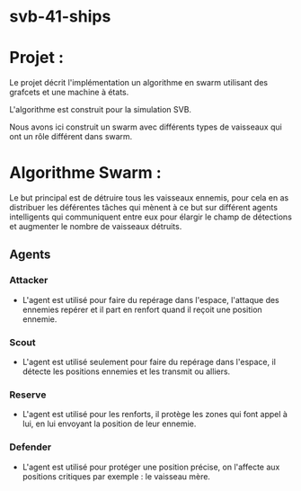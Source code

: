 # svb-41-ships
# Projet :  
Le projet décrit l'implémentation un algorithme en swarm utilisant des grafcets et une machine à états.

L'algorithme est construit pour la simulation SVB.

Nous avons ici construit un swarm avec différents types de vaisseaux qui ont un rôle différent dans swarm.
# Algorithme Swarm  : 
  Le but principal est de détruire tous les vaisseaux ennemis, pour cela en as distribuer les déférentes tâches 
  qui mènent à ce but sur différent agents intelligents qui communiquent entre eux pour élargir le champ de détections
  et augmenter le nombre de vaisseaux détruits.

## Agents
### Attacker
  - L'agent est utilisé pour faire du repérage dans l'espace, l'attaque des ennemies repérer et il part en renfort quand il reçoit une position ennemie.
### Scout
  - L'agent est utilisé seulement pour faire du repérage dans l'espace, il détecte les positions ennemies et les transmit ou alliers.
### Reserve
  - L'agent est utilisé pour les renforts, il protège les zones qui font appel à lui, en lui envoyant la position de leur ennemie.
### Defender
 - L'agent est utilisé pour protéger une position précise, on l'affecte aux positions critiques par exemple : le vaisseau mère.
